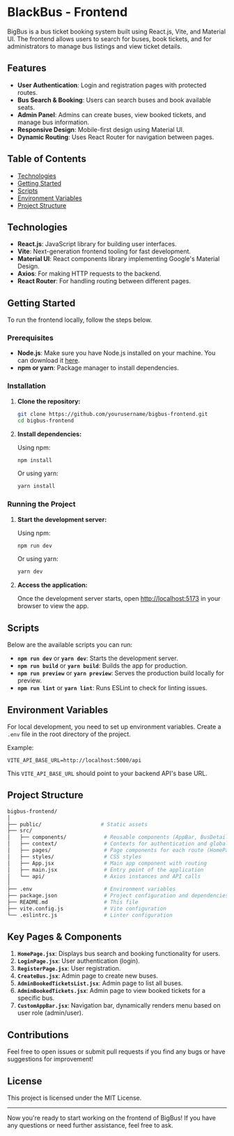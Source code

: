 
# BlackBus - Frontend

BigBus is a bus ticket booking system built using React.js, Vite, and Material UI. The frontend allows users to search for buses, book tickets, and for administrators to manage bus listings and view ticket details.

## Features

- **User Authentication**: Login and registration pages with protected routes.
- **Bus Search & Booking**: Users can search buses and book available seats.
- **Admin Panel**: Admins can create buses, view booked tickets, and manage bus information.
- **Responsive Design**: Mobile-first design using Material UI.
- **Dynamic Routing**: Uses React Router for navigation between pages.

## Table of Contents

- [Technologies](#technologies)
- [Getting Started](#getting-started)
- [Scripts](#scripts)
- [Environment Variables](#environment-variables)
- [Project Structure](#project-structure)

## Technologies

- **React.js**: JavaScript library for building user interfaces.
- **Vite**: Next-generation frontend tooling for fast development.
- **Material UI**: React components library implementing Google's Material Design.
- **Axios**: For making HTTP requests to the backend.
- **React Router**: For handling routing between different pages.
  
## Getting Started

To run the frontend locally, follow the steps below.

### Prerequisites

- **Node.js**: Make sure you have Node.js installed on your machine. You can download it [here](https://nodejs.org/).
- **npm or yarn**: Package manager to install dependencies.

### Installation

1. **Clone the repository:**

   ```bash
   git clone https://github.com/yourusername/bigbus-frontend.git
   cd bigbus-frontend
   ```

2. **Install dependencies:**

   Using npm:
   ```bash
   npm install
   ```

   Or using yarn:
   ```bash
   yarn install
   ```

### Running the Project

1. **Start the development server:**

   Using npm:
   ```bash
   npm run dev
   ```

   Or using yarn:
   ```bash
   yarn dev
   ```

2. **Access the application:**

   Once the development server starts, open [http://localhost:5173](http://localhost:5173) in your browser to view the app.

## Scripts

Below are the available scripts you can run:

- **`npm run dev`** or **`yarn dev`**: Starts the development server.
- **`npm run build`** or **`yarn build`**: Builds the app for production.
- **`npm run preview`** or **`yarn preview`**: Serves the production build locally for preview.
- **`npm run lint`** or **`yarn lint`**: Runs ESLint to check for linting issues.

## Environment Variables

For local development, you need to set up environment variables. Create a `.env` file in the root directory of the project.

Example:

```
VITE_API_BASE_URL=http://localhost:5000/api
```

This `VITE_API_BASE_URL` should point to your backend API's base URL.

## Project Structure

```bash
bigbus-frontend/
│
├── public/                   # Static assets
├── src/
│   ├── components/            # Reusable components (AppBar, BusDetails, etc.)
│   ├── context/               # Contexts for authentication and global state
│   ├── pages/                 # Page components for each route (HomePage, LoginPage, etc.)
│   ├── styles/                # CSS styles
│   ├── App.jsx                # Main app component with routing
│   ├── main.jsx               # Entry point of the application
│   └── api/                   # Axios instances and API calls
│
├── .env                       # Environment variables
├── package.json               # Project configuration and dependencies
├── README.md                  # This file
├── vite.config.js             # Vite configuration
└── .eslintrc.js               # Linter configuration
```

## Key Pages & Components

1. **`HomePage.jsx`**: Displays bus search and booking functionality for users.
2. **`LoginPage.jsx`**: User authentication (login).
3. **`RegisterPage.jsx`**: User registration.
4. **`CreateBus.jsx`**: Admin page to create new buses.
5. **`AdminBookedTicketsList.jsx`**: Admin page to list all buses.
6. **`AdminBookedTickets.jsx`**: Admin page to view booked tickets for a specific bus.
7. **`CustomAppBar.jsx`**: Navigation bar, dynamically renders menu based on user role (admin/user).

## Contributions

Feel free to open issues or submit pull requests if you find any bugs or have suggestions for improvement!

## License

This project is licensed under the MIT License.

---

Now you're ready to start working on the frontend of BigBus! If you have any questions or need further assistance, feel free to ask.

